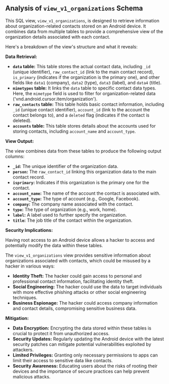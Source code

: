 ##  Analysis of `view_v1_organizations` Schema

This SQL view, `view_v1_organizations`, is designed to retrieve information about organization-related contacts stored on an Android device. It combines data from multiple tables to provide a comprehensive view of the organization details associated with each contact.

Here's a breakdown of the view's structure and what it reveals:

**Data Retrieval:**

* **`data` table:**  This table stores the actual contact data, including `_id` (unique identifier), `raw_contact_id` (link to the main contact record), `is_primary` (indicates if the organization is the primary one), and other fields like `data1` (company), `data2` (type), `data3` (label), and `data4` (title).
* **`mimetypes` table:**  It links the `data` table to specific contact data types. Here, the `mimetype` field is used to filter for organization-related data ('vnd.android.cursor.item/organization').
* **`raw_contacts` table:**  This table holds basic contact information, including `_id` (unique contact identifier), `account_id` (link to the account the contact belongs to), and a `deleted` flag (indicates if the contact is deleted).
* **`accounts` table:**  This table stores details about the accounts used for storing contacts, including `account_name` and `account_type`.

**View Output:**

The view combines data from these tables to produce the following output columns:

* **`_id`:** The unique identifier of the organization data.
* **`person`:** The `raw_contact_id` linking this organization data to the main contact record.
* **`isprimary`:**  Indicates if this organization is the primary one for the contact.
* **`account_name`:** The name of the account the contact is associated with.
* **`account_type`:** The type of account (e.g., Google, Facebook).
* **`company`:** The company name associated with the contact.
* **`type`:** The type of organization (e.g., work, home).
* **`label`:**  A label used to further specify the organization.
* **`title`:** The job title of the contact within the organization.

**Security Implications:**

Having root access to an Android device allows a hacker to access and potentially modify the data within these tables. 

The `view_v1_organizations` view provides sensitive information about organizations associated with contacts, which could be misused by a hacker in various ways:

* **Identity Theft:** The hacker could gain access to personal and professional contact information, facilitating identity theft.
* **Social Engineering:**  The hacker could use the data to target individuals with more effective phishing attacks or other social engineering techniques.
* **Business Espionage:**  The hacker could access company information and contact details, compromising sensitive business data.

**Mitigation:**

* **Data Encryption:**  Encrypting the data stored within these tables is crucial to protect it from unauthorized access.
* **Security Updates:** Regularly updating the Android device with the latest security patches can mitigate potential vulnerabilities exploited by attackers.
* **Limited Privileges:**  Granting only necessary permissions to apps can limit their access to sensitive data like contacts.
* **Security Awareness:**  Educating users about the risks of rooting their devices and the importance of secure practices can help prevent malicious attacks. 
